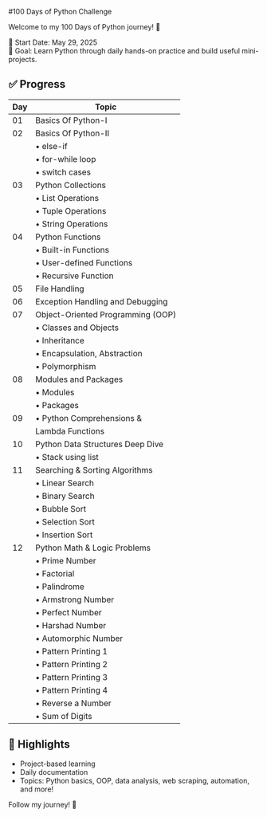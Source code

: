 #100 Days of Python Challenge
                    
Welcome to my 100 Days of Python journey! 🎯
  
📅 Start Date: May 29, 2025   
🔁 Goal: Learn Python through daily hands-on practice and build useful mini-projects.

## ✅ Progress
  
| Day | Topic                             |
| --- | --------------------------------- |
| 01  | Basics Of Python-I                |
| 02  | Basics Of Python-II               |
|     | • else-if                         |
|     | • for-while loop                  |
|     | • switch cases                    |
| 03  | Python Collections                |
|     | • List Operations                 |
|     | • Tuple Operations                |
|     | • String Operations               |
| 04  | Python Functions                  |
|     | • Built-in Functions              |
|     | • User-defined Functions          |
|     | • Recursive Function              |
| 05  | File Handling                     |
| 06  | Exception Handling and Debugging  |
| 07  | Object-Oriented Programming (OOP) |
|     | • Classes and Objects             |
|     | • Inheritance                     |
|     | • Encapsulation, Abstraction      |
|     | • Polymorphism                    |
| 08  | Modules and Packages              |
|     | • Modules                         |
|     | • Packages                        |
| 09  | • Python Comprehensions &         |
|     |   Lambda Functions                |
| 10  | Python Data Structures Deep Dive  |
|     | • Stack using list                |
| 11  | Searching & Sorting Algorithms    |
|     | • Linear Search                   |
|     | • Binary Search                   |
|     | • Bubble Sort                     |
|     | • Selection Sort                  |
|     | • Insertion Sort                  |
| 12  | Python Math & Logic Problems      |
|     | • Prime Number                    |
|     | • Factorial                       |
|     | • Palindrome                      |
|     | • Armstrong Number                |
|     | • Perfect Number                  |
|     | • Harshad Number                  |
|     | • Automorphic Number              |
|     | • Pattern Printing 1              |
|     | • Pattern Printing 2              |
|     | • Pattern Printing 3              |
|     | • Pattern Printing 4              |
|     | • Reverse a Number                |
|     | • Sum of Digits                   |


## 🚀 Highlights
- Project-based learning
- Daily documentation
- Topics: Python basics, OOP, data analysis, web scraping, automation, and more!

Follow my journey! 🌟
